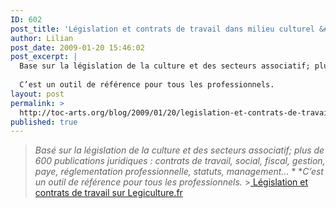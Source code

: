 ```yaml
---
ID: 602
post_title: 'Législation et contrats de travail dans milieu culturel &#8211; Legiculture.fr'
author: Lilian
post_date: 2009-01-20 15:46:02
post_excerpt: |
  Base sur la législation de la culture et des secteurs associatif; plus de 600 publications juridiques : contrats de travail, social, fiscal, gestion, paye, règlementation professionnelle, statuts, management...
  
  C’est un outil de référence pour tous les professionnels.
layout: post
permalink: >
  http://toc-arts.org/blog/2009/01/20/legislation-et-contrats-de-travail-dans-milieu-culturel-legiculturefr/
published: true
---
```

<p style="text-align: center;">
</p>

> *Basé sur la législation de la culture et des secteurs associatif; plus de 600 publications juridiques : contrats de travail, social, fiscal, gestion, paye, réglementation professionnelle, statuts, management...* * **C’est un outil de référence pour tous les professionnels.* >[ Législation et contrats de travail sur Legiculture.fr][1]

 [1]: http://www.legiculture.fr/ "Législation et contrats de travail dans milieu culturel"